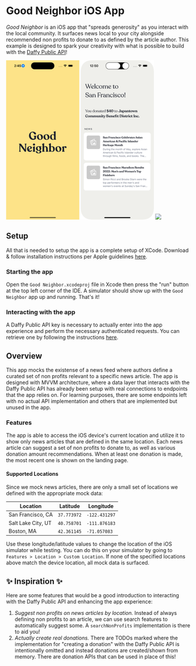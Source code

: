 # Good Neighbor iOS App

*Good Neighbor* is an iOS app that "spreads generosity" as you interact with the local community. It surfaces news local to your city alongside recommended non profits
to donate to as defined by the article author. This example is designed to spark your creativity with what is possible to build with the [Daffy Public API](https://docs.daffy.org/)!

<p float="left">
	<img src="images/app-splash-screen.png?raw=true" width=200>
	<img src="images/app-home-screen.png?raw=true" width=200>
	<img src="images/app-recording.gif?raw=true" width=200>
</p>

## Setup
All that is needed to setup the app is a complete setup of XCode. Download & follow installation instructions per Apple guidelines [here](https://developer.apple.com/xcode/).

### Starting the app
Open the `Good Neighbor.xcodeproj` file in Xcode then press the "run" button at the top left corner of the IDE. 
A simulator should show up with the `Good Neighbor` app up and running. That's it!

### Interacting with the app
A Daffy Public API key is necessary to actually enter into the app experience and perform the necessary authenticated requests. 
You can retrieve one by following the instructions [here](https://docs.daffy.org/auth).

## Overview
This app mocks the existense of a news feed where authors define a curated set of non profits relevant to a specific news article. 
The app is designed with MVVM architecture, where a data layer that interacts with the Daffy Public API has already been setup with real connections to endpoints that the app relies on.
For learning purposes, there are some endpoints left with no actual API implementation and others that are implemented but unused in the app.

### Features
The app is able to access the iOS device's current location and utilize it to show only news articles that are defined in the same location. Each news article can suggest a set of non profits to donate to, as well as various donation amount recommendations. When at least one donation is made, the most recent one is shown on the landing page.

#### Supported Locations
Since we mock news articles, there are only a small set of locations we defined with the appropriate mock data:

|Location|Latitude|Longitude|
|---|---|---|
|San Francisco, CA|`37.773972`|`-122.431297`|
|Salt Lake City, UT|`40.758701`|`-111.876183`|
|Boston, MA|`42.361145`|`-71.057083`|

Use these longitude/latitude values to change the location of the iOS simulator while testing. You can do this on your simulator by going to `Features > Location > Custom Location`. 
If none of the specified locations above match the device location, all mock data is surfaced.

## ✨ Inspiration ✨
Here are some features that would be a good introduction to interacting with the Daffy Public API and enhancing the app experience:
1. *Suggest non profits on news articles by location.* Instead of always defining non profits to an article, we can use search features to automatically suggest some. A `searchNonProfits` implementation is there to aid you!
2. *Actually create real donations.* There are TODOs marked where the implementation for "creating a donation" with the Daffy Public API is intentionally omitted and instead donations
are created/shown from memory. There are donation APIs that can be used in place of this!
